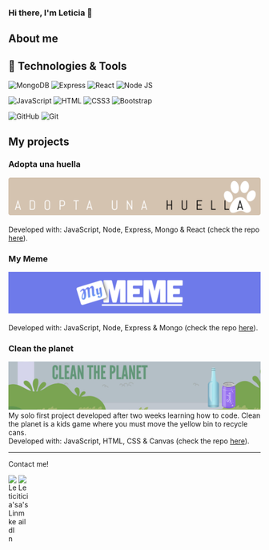 ### Hi there, I'm Leticia 👋

## About me

## 🔧 Technologies & Tools

![MongoDB](https://img.shields.io/badge/MongoDB-4EA94B?style=for-the-badge&logo=mongodb&logoColor=white)
![Express](https://img.shields.io/badge/Express.js-000000?style=for-the-badge&logo=express&logoColor=white)
![React](https://img.shields.io/badge/React-20232A?style=for-the-badge&logo=react&logoColor=61DAFB)
![Node JS](https://img.shields.io/badge/Node.js-339933?style=for-the-badge&logo=nodedotjs&logoColor=white)

![JavaScript](https://img.shields.io/badge/JavaScript-323330?style=for-the-badge&logo=javascript&logoColor=F7DF1E)
![HTML](https://img.shields.io/badge/HTML5-E34F26?style=for-the-badge&logo=html5&logoColor=white)
![CSS3](https://img.shields.io/badge/CSS3-1572B6?style=for-the-badge&logo=css3&logoColor=white)
![Bootstrap](https://img.shields.io/badge/Bootstrap-563D7C?style=for-the-badge&logo=bootstrap&logoColor=white)

![GitHub](https://img.shields.io/badge/GitHub-100000?style=for-the-badge&logo=github&logoColor=white)
![Git](https://img.shields.io/badge/git-%23F05033.svg?style=for-the-badge&logo=git&logoColor=white)

## My projects

### Adopta una huella

<a href="https://adopta-una-huella.netlify.app/"><img src="./images/Huella.png" alt="Adopta una Huella" /></a><br />
<br />
Developed with: JavaScript, Node, Express, Mongo & React (check the repo <a href="https://github.com/AndreaAlarcon99/adopta-una-huella-FRONT">here</a>).

### My Meme

<a href="https://mymemevintage.herokuapp.com/"><img src="./images/mymeme.png" alt="My meme" /></a><br />
<br />
Developed with: JavaScript, Node, Express & Mongo (check the repo <a href="https://github.com/JusiBP/myMeme">here</a>).

### Clean the planet

<a href="https://leticiasantospoveda.github.io/Clean-the-planet/"><img src="./images/cleantheplanet.png" alt="Clean the planet" /></a><br />
My solo first project developed after two weeks learning how to code. Clean the planet is a kids game where you must move the yellow bin to recycle cans.
<br />
Developed with: JavaScript, HTML, CSS & Canvas (check the repo <a href="https://github.com/LeticiaSantosPoveda/Clean-the-planet">here</a>).

---

Contact me!

<a href="https://www.linkedin.com/in/leticiasantospoveda"><img align="left" width="20px" src="https://simpleicons.now.sh/linkedin/495f7e" alt="Leticia's LinkedIn" /></a>
<a href="mailto:leticia.s.poveda@gmail.com"><img align="left" width="20px" src="https://simpleicons.now.sh/maildotru/495f7e" alt="Leticia's mail" /></a>
